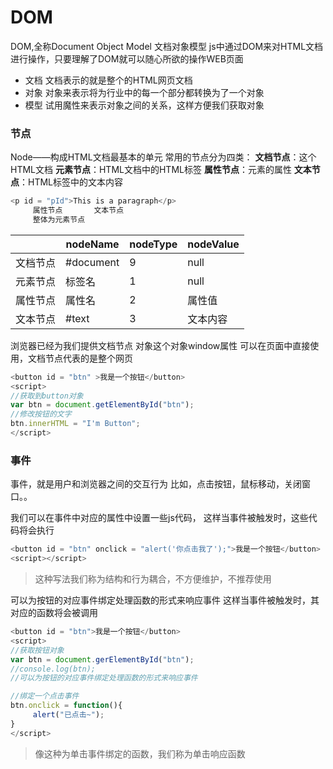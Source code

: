 # DOM
DOM,全称Document Object Model 文档对象模型
js中通过DOM来对HTML文档进行操作，只要理解了DOM就可以随心所欲的操作WEB页面
+ 文档
文档表示的就是整个的HTML网页文档
+ 对象
对象来表示将为行业中的每一个部分都转换为了一个对象
+ 模型
试用魔性来表示对象之间的关系，这样方便我们获取对象
### 节点
Node——构成HTML文档最基本的单元
常用的节点分为四类：
**文档节点**：这个HTML文档
**元素节点**：HTML文档中的HTML标签
**属性节点**：元素的属性
**文本节点**：HTML标签中的文本内容
```js
<p id = "pId">This is a paragraph</p>
     属性节点       文本节点
     整体为元素节点
```
|       |nodeName|nodeType|nodeValue|
|  ----  | ----  | ---- |---- |
|文档节点|#document|  9  |null|
|元素节点| 标签名 |   1  |null|
|属性节点| 属性名 |   2  |属性值|
|文本节点| #text |   3   |文本内容|


浏览器已经为我们提供文档节点 对象这个对象window属性
可以在页面中直接使用，文档节点代表的是整个网页
```js
<button id = "btn" >我是一个按钮</button>
<script>
//获取到button对象
var btn = document.getElementById("btn");
//修改按钮的文字
btn.innerHTML = "I'm Button";
</script>
```
### 事件
事件，就是用户和浏览器之间的交互行为
比如，点击按钮，鼠标移动，关闭窗口。。

我们可以在事件中对应的属性中设置一些js代码，
这样当事件被触发时，这些代码将会执行

```js
<button id = "btn" onclick = "alert('你点击我了');">我是一个按钮</button>
<script></script>
```
>这种写法我们称为结构和行为耦合，不方便维护，不推荐使用

可以为按钮的对应事件绑定处理函数的形式来响应事件
这样当事件被触发时，其对应的函数将会被调用

```js
<button id = "btn">我是一个按钮</button>
<script>
//获取按钮对象
var btn = document.gerElementById("btn");
//console.log(btn);
//可以为按钮的对应事件绑定处理函数的形式来响应事件

//绑定一个点击事件
btn.onclick = function(){
     alert("已点击~");
}
</script>
```
>像这种为单击事件绑定的函数，我们称为单击响应函数

